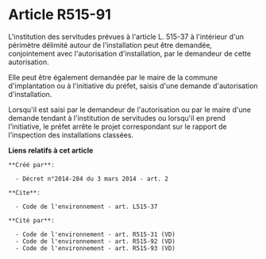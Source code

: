 # Article R515-91

L'institution des servitudes prévues à l'article L. 515-37 à l'intérieur d'un périmètre délimité autour de l'installation
peut être demandée, conjointement avec l'autorisation d'installation, par le demandeur de cette autorisation.

Elle peut être également demandée par le maire de la commune d'implantation ou à l'initiative du préfet, saisis d'une demande
d'autorisation d'installation.

Lorsqu'il est saisi par le demandeur de l'autorisation ou par le maire d'une demande tendant à l'institution de servitudes ou
lorsqu'il en prend l'initiative, le préfet arrête le projet correspondant sur le rapport de l'inspection des installations
classées.

**Liens relatifs à cet article**

	**Créé par**:

	  - Décret n°2014-284 du 3 mars 2014 - art. 2

	**Cite**:

	  - Code de l'environnement - art. L515-37

	**Cité par**:

	  - Code de l'environnement - art. R515-31 (VD)
	  - Code de l'environnement - art. R515-92 (VD)
	  - Code de l'environnement - art. R515-93 (VD)
